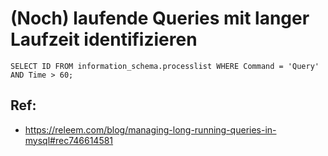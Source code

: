 # (Noch) laufende Queries mit langer Laufzeit identifizieren 


```
SELECT ID FROM information_schema.processlist WHERE Command = 'Query' AND Time > 60;
```

## Ref: 

  * https://releem.com/blog/managing-long-running-queries-in-mysql#rec746614581
